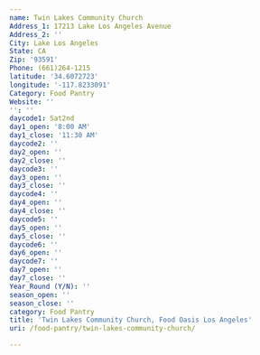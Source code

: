 ```yaml
---
name: Twin Lakes Community Church
Address_1: 17213 Lake Los Angeles Avenue
Address_2: ''
City: Lake Los Angeles
State: CA
Zip: '93591'
Phone: (661)264-1215
latitude: '34.6072723'
longitude: '-117.8233091'
Category: Food Pantry
Website: ''
'': ''
daycode1: Sat2nd
day1_open: '8:00 AM'
day1_close: '11:30 AM'
daycode2: ''
day2_open: ''
day2_close: ''
daycode3: ''
day3_open: ''
day3_close: ''
daycode4: ''
day4_open: ''
day4_close: ''
daycode5: ''
day5_open: ''
day5_close: ''
daycode6: ''
day6_open: ''
daycode7: ''
day7_open: ''
day7_close: ''
Year_Round (Y/N): ''
season_open: ''
season_close: ''
category: Food Pantry
title: 'Twin Lakes Community Church, Food Oasis Los Angeles'
uri: /food-pantry/twin-lakes-community-church/

---
```


